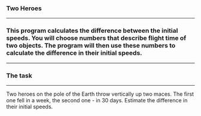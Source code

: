 ### Two Heroes

---
### This program calculates the difference between the initial speeds. You will choose numbers that describe flight time of two objects. The program will then use these numbers to calculate the difference in their initial speeds.

---
### The task
---
Two heroes on the pole of the Earth throw vertically up two maces.
The first one fell in a week, the second one - in 30 days. 
Estimate the difference in their initial speeds.
